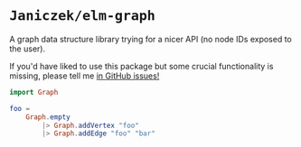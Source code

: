 # `Janiczek/elm-graph`

A graph data structure library trying for a nicer API (no node IDs exposed to the user).

If you'd have liked to use this package but some crucial functionality is missing, please tell me [in GitHub issues!](https://github.com/Janiczek/elm-graph/issues)

```elm
import Graph

foo =
    Graph.empty
        |> Graph.addVertex "foo"
        |> Graph.addEdge "foo" "bar"
```
